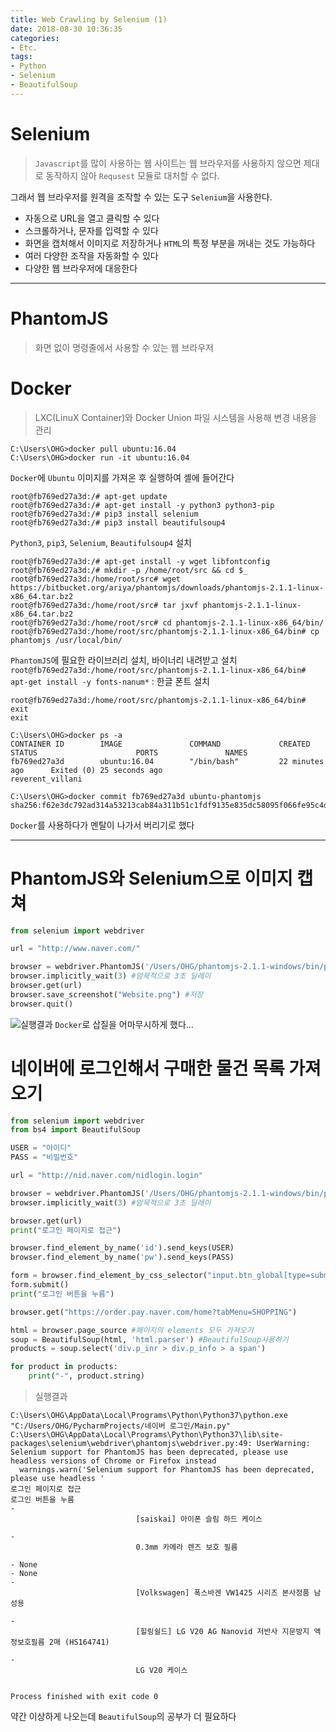 ```yaml
---
title: Web Crawling by Selenium (1)
date: 2018-08-30 10:36:35
categories:
- Etc.
tags:
- Python
- Selenium
- BeautifulSoup
---
```

# Selenium
> `Javascript`를 많이 사용하는 웹 사이트는 웹 브라우저를 사용하지 않으면 제대로 동작하지 않아 `Requsest` 모듈로 대처할 수 없다.

그래서 웹 브라우저를 원격을 조작할 수 있는 도구 `Selenium`을 사용한다.
+ 자동으로 URL을 열고 클릭할 수 있다
+ 스크롤하거나, 문자를 입력할 수 있다
+ 화면을 캡처해서 이미지로 저장하거나 `HTML`의 특정 부분을 꺼내는 것도 가능하다
+ 여러 다양한 조작을 자동화할 수 있다
+ 다양한 웹 브라우저에 대응한다
  
<!-- more -->
***
# PhantomJS
> 화면 없이 명령줄에서 사용할 수 있는 웹 브라우저

# Docker
> LXC(LinuX Container)와 Docker Union 파일 시스템을 사용해 변경 내용을 관리

~~~
C:\Users\OHG>docker pull ubuntu:16.04
C:\Users\OHG>docker run -it ubuntu:16.04
~~~
`Docker`에 `Ubuntu` 이미지를 가져온 후 실행하여 셸에 들어간다
~~~
root@fb769ed27a3d:/# apt-get update
root@fb769ed27a3d:/# apt-get install -y python3 python3-pip
root@fb769ed27a3d:/# pip3 install selenium
root@fb769ed27a3d:/# pip3 install beautifulsoup4
~~~
`Python3`, `pip3`, `Selenium`, `Beautifulsoup4` 설치
~~~
root@fb769ed27a3d:/# apt-get install -y wget libfontconfig
root@fb769ed27a3d:/# mkdir -p /home/root/src && cd $_
root@fb769ed27a3d:/home/root/src# wget https://bitbucket.org/ariya/phantomjs/downloads/phantomjs-2.1.1-linux-x86_64.tar.bz2
root@fb769ed27a3d:/home/root/src# tar jxvf phantomjs-2.1.1-linux-x86_64.tar.bz2
root@fb769ed27a3d:/home/root/src# cd phantomjs-2.1.1-linux-x86_64/bin/
root@fb769ed27a3d:/home/root/src/phantomjs-2.1.1-linux-x86_64/bin# cp phantomjs /usr/local/bin/
~~~
`PhantomJS`에 필요한 라이브러리 설치, 바이너리 내려받고 설치
`root@fb769ed27a3d:/home/root/src/phantomjs-2.1.1-linux-x86_64/bin# apt-get install -y fonts-nanum*` : 한글 폰트 설치
~~~
root@fb769ed27a3d:/home/root/src/phantomjs-2.1.1-linux-x86_64/bin# exit
exit
~~~
~~~
C:\Users\OHG>docker ps -a
CONTAINER ID        IMAGE               COMMAND             CREATED             STATUS                      PORTS               NAMES
fb769ed27a3d        ubuntu:16.04        "/bin/bash"         22 minutes ago      Exited (0) 25 seconds ago                       reverent_villani

C:\Users\OHG>docker commit fb769ed27a3d ubuntu-phantomjs
sha256:f62e3dc792ad314a53213cab84a311b51c1fdf9135e835dc58095f066fe95c4d
~~~
`Docker`를 사용하다가 멘탈이 나가서 버리기로 했다
***
# PhantomJS와 Selenium으로 이미지 캡쳐
~~~Python
from selenium import webdriver

url = "http://www.naver.com/"

browser = webdriver.PhantomJS('/Users/OHG/phantomjs-2.1.1-windows/bin/phantomjs') #Directory지정
browser.implicitly_wait(3) #암묵적으로 3초 딜레이
browser.get(url)
browser.save_screenshot("Website.png") #저장
browser.quit()
~~~
![실행결과](/images/selenium-1/44851947-e3b58580-ac9c-11e8-88a4-ab938b750ea8.png)
`Docker`로 삽질을 어마무시하게 했다...
# 네이버에 로그인해서 구매한 물건 목록 가져오기
~~~Python
from selenium import webdriver
from bs4 import BeautifulSoup

USER = "아이디"
PASS = "비밀번호"

url = "http://nid.naver.com/nidlogin.login"

browser = webdriver.PhantomJS('/Users/OHG/phantomjs-2.1.1-windows/bin/phantomjs') #Directory지정
browser.implicitly_wait(3) #암묵적으로 3초 딜레이

browser.get(url)
print("로그인 페이지로 접근")

browser.find_element_by_name('id').send_keys(USER)
browser.find_element_by_name('pw').send_keys(PASS)

form = browser.find_element_by_css_selector("input.btn_global[type=submit]")
form.submit()
print("로그인 버튼을 누름")

browser.get("https://order.pay.naver.com/home?tabMenu=SHOPPING")

html = browser.page_source #페이지의 elements 모두 가져오기
soup = BeautifulSoup(html, 'html.parser') #BeautifulSoup사용하기
products = soup.select('div.p_inr > div.p_info > a span')

for product in products:
    print("-", product.string)
~~~
> 실행결과

~~~
C:\Users\OHG\AppData\Local\Programs\Python\Python37\python.exe "C:/Users/OHG/PycharmProjects/네이버 로그인/Main.py"
C:\Users\OHG\AppData\Local\Programs\Python\Python37\lib\site-packages\selenium\webdriver\phantomjs\webdriver.py:49: UserWarning: Selenium support for PhantomJS has been deprecated, please use headless versions of Chrome or Firefox instead
  warnings.warn('Selenium support for PhantomJS has been deprecated, please use headless '
로그인 페이지로 접근
로그인 버튼을 누름
- 
							[saiskai] 아이폰 슬림 하드 케이스
						
- 
							0.3mm 카메라 렌즈 보호 필름 
						
- None
- None
- 
							[Volkswagen] 폭스바겐 VW1425 시리즈 본사정품 남성용
						
- 
							[힐링쉴드] LG V20 AG Nanovid 저반사 지문방지 액정보호필름 2매 (HS164741)
						
- 
							LG V20 케이스
						

Process finished with exit code 0
~~~
약간 이상하게 나오는데 `BeautifulSoup`의 공부가 더 필요하다
